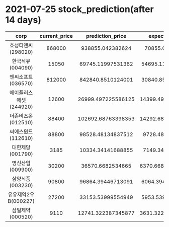 # 2021-07-25 stock_prediction(after 14 days)

|   corp   |   current_price   |   prediction_price   |   expected_profit   |
|:--------:|:-----------------:|:--------------------:|:-------------------:|
|효성티앤씨(298020)|868000|938855.042382624|70855.042382624|
|한국석유(004090)|15050|69745.11997531362|54695.11997531362|
|엔씨소프트(036570)|812000|842840.8510124001|30840.85101240012|
|에이플러스에셋(244920)|12600|26999.497225586125|14399.497225586125|
|더존비즈온(012510)|88400|102692.68763398353|14292.687633983529|
|씨에스윈드(112610)|88800|98528.48134837512|9728.48134837512|
|대한제당(001790)|3185|10334.34141688855|7149.34141688855|
|명신산업(009900)|30200|36570.6682534665|6370.6682534665015|
|삼양식품(003230)|90800|96864.39446713091|6064.394467130915|
|유유제약2우B(000227)|27200|33153.53999554949|5953.539995549487|
|삼일제약(000520)|9110|12741.322387345877|3631.3223873458774|
